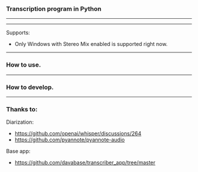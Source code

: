 ### Transcription program in Python

---

---
Supports:

* Only Windows with Stereo Mix enabled is supported right now.

---

### How to use.

---

### How to develop.

---

### Thanks to:

Diarization:

* https://github.com/openai/whisper/discussions/264
* https://github.com/pyannote/pyannote-audio

Base app:

* https://github.com/davabase/transcriber_app/tree/master